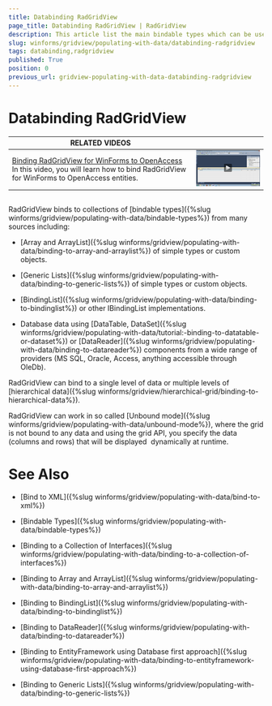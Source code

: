 ```yaml
---
title: Databinding RadGridView
page_title: Databinding RadGridView | RadGridView
description: This article list the main bindable types which can be used as data source for RadGridView. 
slug: winforms/gridview/populating-with-data/databinding-radgridview
tags: databinding,radgridview
published: True
position: 0
previous_url: gridview-populating-with-data-databinding-radgridview
---
```


# Databinding RadGridView

| RELATED VIDEOS |  |
| ------ | ------ |
|[Binding RadGridView for WinForms to OpenAccess](http://tv.telerik.com/watch/winforms/binding-radgridview-for-winforms-to-openaccess)<br>In this video, you will learn how to bind RadGridView for WinForms to OpenAccess entities.|![gridview-populating-with-data-databinding-radgridview 001](images/gridview-populating-with-data-databinding-radgridview001.png)|

## 

RadGridView binds to collections of [bindable types]({%slug winforms/gridview/populating-with-data/bindable-types%}) from many sources including:

* [Array and ArrayList]({%slug winforms/gridview/populating-with-data/binding-to-array-and-arraylist%}) of simple types or custom objects.

* [Generic Lists]({%slug winforms/gridview/populating-with-data/binding-to-generic-lists%}) of simple types or custom objects.

* [BindingList]({%slug winforms/gridview/populating-with-data/binding-to-bindinglist%}) or other IBindingList implementations.

* Database data using [DataTable, DataSet]({%slug winforms/gridview/populating-with-data/tutorial:-binding-to-datatable-or-dataset%}) or [DataReader]({%slug winforms/gridview/populating-with-data/binding-to-datareader%}) components from a wide range of providers (MS SQL, Oracle, Access, anything accessible through OleDb).

RadGridView can bind to a single level of data or multiple levels of [hierarchical data]({%slug winforms/gridview/hierarchical-grid/binding-to-hierarchical-data%}). 

RadGridView can work in so called [Unbound mode]({%slug winforms/gridview/populating-with-data/unbound-mode%}), where the grid is not bound to any data and using the grid API, you specify the data (columns and rows) that will be displayed  dynamically at runtime. 
# See Also
* [Bind to XML]({%slug winforms/gridview/populating-with-data/bind-to-xml%})

* [Bindable Types]({%slug winforms/gridview/populating-with-data/bindable-types%})

* [Binding to a Collection of Interfaces]({%slug winforms/gridview/populating-with-data/binding-to-a-collection-of-interfaces%})

* [Binding to Array and ArrayList]({%slug winforms/gridview/populating-with-data/binding-to-array-and-arraylist%})

* [Binding to BindingList]({%slug winforms/gridview/populating-with-data/binding-to-bindinglist%})

* [Binding to DataReader]({%slug winforms/gridview/populating-with-data/binding-to-datareader%})

* [Binding to EntityFramework using Database first approach]({%slug winforms/gridview/populating-with-data/binding-to-entityframework-using-database-first-approach%})

* [Binding to Generic Lists]({%slug winforms/gridview/populating-with-data/binding-to-generic-lists%})

